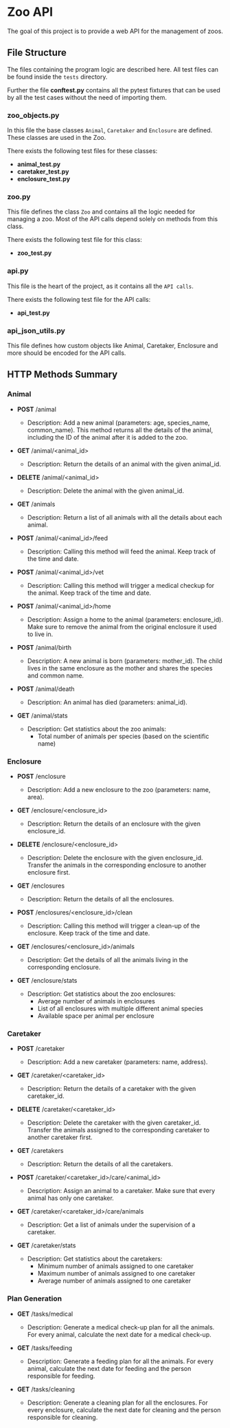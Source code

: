 # Zoo API

The goal of this project is to provide a web API for the management of
zoos.

## File Structure

The files containing the program logic are described here. All test files can
be found inside the `tests` directory.

Further the file **conftest.py** contains all the pytest fixtures that can be
used by all the test cases without the need of importing them.

### zoo_objects.py

In this file the base classes `Animal`, `Caretaker` and `Enclosure` are
defined. These classes are used in the Zoo.

There exists the following test files for these classes:

- **animal_test.py**
- **caretaker_test.py**
- **enclosure_test.py**

### zoo.py

This file defines the class `Zoo` and contains all the logic needed for
managing a zoo. Most of the API calls depend solely on methods from this
class.

There exists the following test file for this class:

- **zoo_test.py**

### api.py

This file is the heart of the project, as it contains all the `API calls`.

There exists the following test file for the API calls:

- **api_test.py**

### api_json_utils.py

This file defines how custom objects like Animal, Caretaker, Enclosure and more
should be encoded for the API calls.

## HTTP Methods Summary

### Animal

- **POST** /animal
  - Description: Add a new animal (parameters: age, species_name, common_name).
    This method returns all the details of the animal, including the ID of the
    animal after it is added to the zoo.

- **GET** /animal/<animal_id>
  - Description: Return the details of an animal with the given animal_id.

- **DELETE** /animal/<animal_id>
  - Description: Delete the animal with the given animal_id.

- **GET** /animals
  - Description: Return a list of all animals with all the details about
    each animal.

- **POST** /animal/<animal_id>/feed
  - Description: Calling this method will feed the animal. Keep track of the
    time and date.

- **POST** /animal/<animal_id>/vet
  - Description: Calling this method will trigger a medical checkup for
    the animal. Keep track of the time and date.

- **POST** /animal/<animal_id>/home
  - Description: Assign a home to the animal (parameters: enclosure_id). Make
    sure to remove the animal from the original enclosure it used to live in.

- **POST** /animal/birth
  - Description: A new animal is born (parameters: mother_id). The child lives
    in the same enclosure as the mother and shares the species and common name.

- **POST** /animal/death
  - Description: An animal has died (parameters: animal_id).

- **GET** /animal/stats
  - Description: Get statistics about the zoo animals:
    - Total number of animals per species (based on the scientific name)

### Enclosure

- **POST** /enclosure
  - Description: Add a new enclosure to the zoo (parameters: name, area).

- **GET** /enclosure/<enclosure_id>
  - Description: Return the details of an enclosure with the
    given enclosure_id.

- **DELETE** /enclosure/<enclosure_id>
  - Description: Delete the enclosure with the given enclosure_id. Transfer the
    animals in the corresponding enclosure to another enclosure first.

- **GET** /enclosures
  - Description: Return the details of all the enclosures.

- **POST** /enclosures/<enclosure_id>/clean
  - Description: Calling this method will trigger a clean-up of the enclosure.
    Keep track of the time and date.

- **GET** /enclosures/<enclosure_id>/animals
  - Description: Get the details of all the animals living in the corresponding
    enclosure.

- **GET** /enclosure/stats
  - Description: Get statistics about the zoo enclosures:
    - Average number of animals in enclosures
    - List of all enclosures with multiple different animal species
    - Available space per animal per enclosure

### Caretaker

- **POST** /caretaker
  - Description: Add a new caretaker (parameters: name, address).

- **GET** /caretaker/<caretaker_id>
  - Description: Return the details of a caretaker with the
    given caretaker_id.

- **DELETE** /caretaker/<caretaker_id>
  - Description: Delete the caretaker with the given caretaker_id. Transfer the
    animals assigned to the corresponding caretaker to another caretaker first.

- **GET** /caretakers
  - Description: Return the details of all the caretakers.

- **POST** /caretaker/<caretaker_id>/care/<animal_id>
  - Description: Assign an animal to a caretaker. Make sure that every animal
    has only one caretaker.

- **GET** /caretaker/<caretaker_id>/care/animals
  - Description: Get a list of animals under the supervision of a caretaker.

- **GET** /caretaker/stats
  - Description: Get statistics about the caretakers:
    - Minimum number of animals assigned to one caretaker
    - Maximum number of animals assigned to one caretaker
    - Average number of animals assigned to one caretaker

### Plan Generation

- **GET** /tasks/medical
  - Description: Generate a medical check-up plan for all the animals. For
    every animal, calculate the next date for a medical check-up.

- **GET** /tasks/feeding
  - Description: Generate a feeding plan for all the animals. For every animal,
    calculate the next date for feeding and the person responsible for feeding.

- **GET** /tasks/cleaning
  - Description: Generate a cleaning plan for all the enclosures. For every
    enclosure, calculate the next date for cleaning and the person responsible
    for cleaning.
